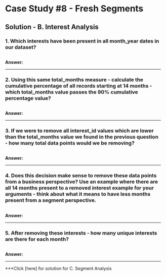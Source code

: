 # Case Study #8 - Fresh Segments

## Solution - B. Interest Analysis

### 1. Which interests have been present in all month_year dates in our dataset?

````sql


````


**Answer:**


*** 


### 2. Using this same total_months measure - calculate the cumulative percentage of all records starting at 14 months - which total_months value passes the 90% cumulative percentage value?

````sql


````


**Answer:**


*** 

### 3. If we were to remove all interest_id values which are lower than the total_months value we found in the previous question - how many total data points would we be removing?

````sql


````


**Answer:**


*** 

### 4. Does this decision make sense to remove these data points from a business perspective? Use an example where there are all 14 months present to a removed interest example for your arguments - think about what it means to have less months present from a segment perspective.

````sql


````


**Answer:**


*** 


### 5. After removing these interests - how many unique interests are there for each month?

````sql


````


**Answer:**


*** 




***Click [here]
for solution for C. Segment Analysis

